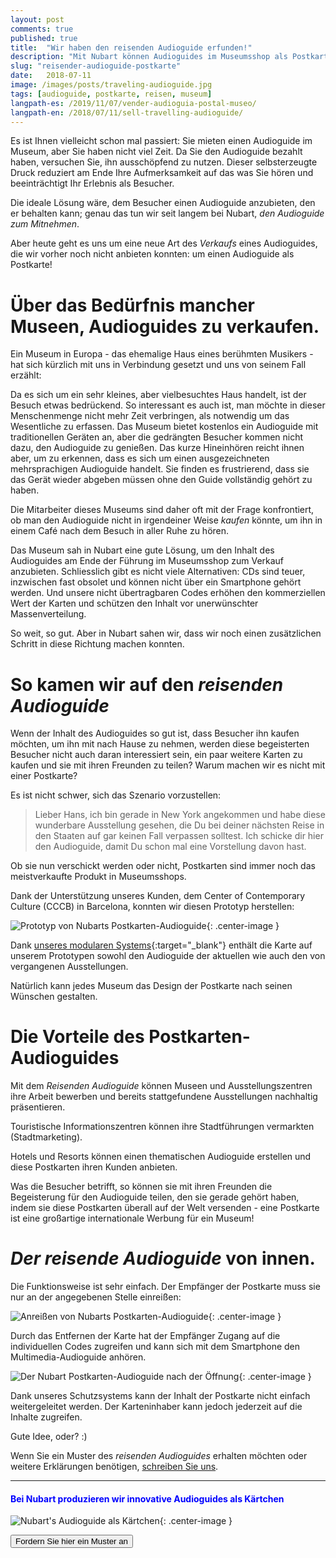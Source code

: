 ```yaml
---
layout: post
comments: true
published: true
title:  "Wir haben den reisenden Audioguide erfunden!"
description: "Mit Nubart können Audioguides im Museumsshop als Postkarte verkauft werden."
slug: "reisender-audioguide-postkarte"
date:   2018-07-11
image: /images/posts/traveling-audioguide.jpg
tags: [audioguide, postkarte, reisen, museum]
langpath-es: /2019/11/07/vender-audioguia-postal-museo/
langpath-en: /2018/07/11/sell-travelling-audioguide/
---
```



Es ist Ihnen vielleicht schon mal passiert: Sie mieten einen Audioguide im Museum, aber Sie haben nicht viel Zeit. Da Sie den Audioguide bezahlt haben, versuchen Sie, ihn ausschöpfend zu nutzen. Dieser selbsterzeugte Druck reduziert am Ende Ihre Aufmerksamkeit auf das was Sie hören und beeinträchtigt Ihr Erlebnis als Besucher. 

Die ideale Lösung wäre, dem Besucher einen Audioguide anzubieten, den er behalten kann; genau das tun wir seit langem bei Nubart, *den Audioguide zum Mitnehmen*. 

Aber heute geht es uns um eine neue Art des *Verkaufs* eines Audioguides, die wir vorher noch nicht anbieten konnten: um einen Audioguide als Postkarte!

<!--more-->
# Über das Bedürfnis mancher Museen, Audioguides zu verkaufen.

Ein Museum in Europa - das ehemalige Haus eines berühmten Musikers - hat sich kürzlich mit uns in Verbindung gesetzt und uns von seinem Fall erzählt: 

Da es sich um ein sehr kleines, aber vielbesuchtes Haus handelt, ist der Besuch etwas bedrückend. So interessant es auch ist, man möchte in dieser Menschenmenge nicht mehr Zeit verbringen, als notwendig um das Wesentliche zu erfassen. Das Museum bietet kostenlos ein Audioguide mit traditionellen Geräten an, aber die gedrängten Besucher kommen nicht dazu, den Audioguide zu genießen. Das kurze Hineinhören reicht ihnen aber, um zu erkennen, dass es sich um einen ausgezeichneten mehrsprachigen Audioguide handelt. Sie finden es frustrierend, dass sie das Gerät  wieder abgeben müssen ohne den Guide vollständig gehört zu haben.

Die Mitarbeiter dieses Museums sind daher oft mit der Frage konfrontiert, ob man den Audioguide nicht in irgendeiner Weise *kaufen* könnte, um ihn in einem Café nach dem Besuch in aller Ruhe zu hören. 

Das Museum sah in Nubart eine gute Lösung, um den Inhalt des Audioguides am Ende der Führung im Museumsshop zum Verkauf anzubieten. Schliesslich gibt es nicht viele Alternativen: CDs sind teuer, inzwischen fast obsolet und können nicht über ein Smartphone gehört werden. Und unsere nicht übertragbaren Codes erhöhen den kommerziellen Wert der Karten und schützen den Inhalt vor unerwünschter Massenverteilung. 

So weit, so gut. Aber in Nubart sahen wir, dass wir noch einen zusätzlichen Schritt in diese Richtung machen konnten. 

# So kamen wir auf den *reisenden Audioguide*

Wenn der Inhalt des Audioguides so gut ist, dass Besucher ihn kaufen möchten, um ihn mit nach Hause zu nehmen, werden diese begeisterten Besucher nicht auch daran interessiert sein, ein paar weitere Karten zu kaufen und sie mit ihren Freunden zu teilen? Warum machen wir es nicht mit einer Postkarte?

Es ist nicht schwer, sich das Szenario vorzustellen:

> Lieber Hans, ich bin gerade in New York angekommen und habe diese wunderbare Ausstellung gesehen, die Du bei deiner nächsten Reise in den Staaten auf gar keinen Fall verpassen solltest. Ich schicke dir hier den Audioguide, damit Du schon mal eine Vorstellung davon hast. 

Ob sie nun verschickt werden oder nicht, Postkarten sind immer noch das meistverkaufte Produkt in Museumsshops. 

Dank der Unterstützung unseres Kunden, dem Center of Contemporary Culture (CCCB) in Barcelona, konnten wir diesen Prototyp herstellen:

![Prototyp von Nubarts Postkarten-Audioguide]({{site.baseurl}}/images/posts/nubart-postcard-audioguide.jpg){: .center-image }
 
 Dank [unseres modularen Systems](https://www.nubart.eu/de/multimedia-audioguide.html){:target="_blank"} enthält die Karte auf unserem Prototypen sowohl den Audioguide der aktuellen wie auch den von vergangenen Ausstellungen. 
 
Natürlich kann jedes Museum das Design der Postkarte nach seinen Wünschen gestalten. 

# Die Vorteile des Postkarten-Audioguides

Mit dem *Reisenden Audioguide* können Museen und Ausstellungszentren ihre Arbeit bewerben und bereits stattgefundene Ausstellungen nachhaltig präsentieren. 

Touristische Informationszentren können ihre Stadtführungen vermarkten (Stadtmarketing). 

Hotels und Resorts können einen thematischen Audioguide erstellen und diese Postkarten ihren Kunden anbieten. 

Was die Besucher betrifft, so können sie mit ihren Freunden die Begeisterung für den Audioguide teilen, den sie gerade gehört haben, indem sie diese Postkarten überall auf der Welt versenden - eine Postkarte ist eine großartige internationale Werbung für ein Museum! 

# *Der reisende Audioguide* von innen.

Die Funktionsweise ist sehr einfach. Der Empfänger der Postkarte muss sie nur an der angegebenen Stelle einreißen:

![Anreißen von Nubarts Postkarten-Audioguide]({{site.baseurl}}/images/posts/nubart-postcard-audioguide-inside1.jpg){: .center-image }

Durch das Entfernen der Karte hat der Empfänger Zugang auf die individuellen Codes zugreifen und kann sich mit dem Smartphone den Multimedia-Audioguide anhören.  

![Der Nubart Postkarten-Audioguide nach der Öffnung]({{site.baseurl}}/images/posts/nubart-postcard-audioguide-inside2.jpg){: .center-image }

Dank unseres Schutzsystems kann der Inhalt der Postkarte nicht einfach weitergeleitet werden. Der Karteninhaber kann jedoch jederzeit auf die Inhalte zugreifen. 

Gute Idee, oder? :)

Wenn Sie ein Muster des *reisenden Audioguides* erhalten möchten oder weitere Erklärungen benötigen, <a href="mailto:info@nubart.eu">schreiben Sie uns</a>.

***

#### <font color="blue">Bei Nubart produzieren wir innovative Audioguides als Kärtchen</font>

![Nubart's Audioguide als Kärtchen]({{site.baseurl}}/images/posts/proceso-nubart.png){: .center-image }

<form action="../../../../../de">
    <input type="submit" value="Fordern Sie hier ein Muster an" />
</form>